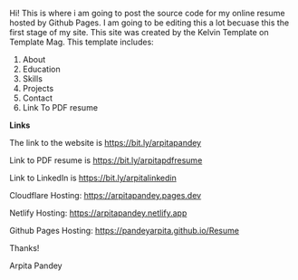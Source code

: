 Hi! This is where i am going to post the source code for my online resume hosted by Github Pages.
I am going to be editing this a lot becuase this the first stage of my site.
This site was created by the Kelvin Template on Template Mag.
This template includes:
1. About
2. Education
3. Skills
4. Projects
5. Contact 
6. Link To PDF resume

**Links**

The link to the website is https://bit.ly/arpitapandey

Link to PDF resume is https://bit.ly/arpitapdfresume

Link to LinkedIn is https://bit.ly/arpitalinkedin

Cloudflare Hosting: https://arpitapandey.pages.dev

Netlify Hosting: https://arpitapandey.netlify.app

Github Pages Hosting: https://pandeyarpita.github.io/Resume

Thanks!

Arpita Pandey
